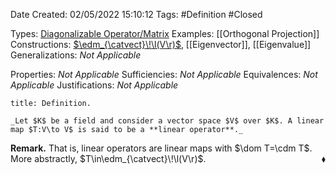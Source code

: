 <div class="topSpace"></div>

Date Created: 02/05/2022 15:10:12
Tags: #Definition #Closed

Types: [Diagonalizable Operator/Matrix](Diagonalizable%20Operator%20slash%20Matrix.md)
Examples: [[Orthogonal Projection]]
Constructions: [$\edm_{\catvect}\!\l(V\r)$](Endomorphism%20Algebra%20(Vector%20Space).md), [[Eigenvector]], [[Eigenvalue]]
Generalizations: _Not Applicable_

Properties: _Not Applicable_
Sufficiencies: _Not Applicable_
Equivalences: _Not Applicable_
Justifications: _Not Applicable_

``` ad-Definition
title: Definition.

_Let $K$ be a field and consider a vector space $V$ over $K$. A linear map $T:V\to V$ is said to be a **linear operator**._

```

**Remark.** That is, linear operators are linear maps with $\dom T=\cdm T$. More abstractly, $T\in\edm_{\catvect}\!\l(V\r)$.<span style="float:right;">$\blacklozenge$</span>
